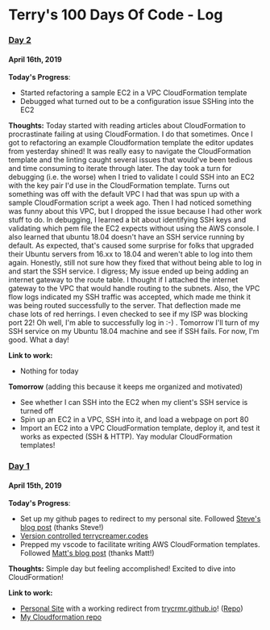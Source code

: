 # Terry's 100 Days Of Code - Log

### [Day 2](#day-2)
#### April 16th, 2019
**Today's Progress**: 
- Started refactoring a sample EC2 in a VPC CloudFormation template
- Debugged what turned out to be a configuration issue SSHing into the EC2

**Thoughts:** Today started with reading articles about CloudFormation to procrastinate failing at using CloudFormation. I do that sometimes. Once I got to refactoring an example Cloudformation template the editor updates from yesterday shined! It was really easy to navigate the CloudFormation template and the linting caught several issues that would've been tedious and time consuming to iterate through later. The day took a turn for debugging (i.e. the worse) when I tried to validate I could SSH into an EC2 with the key pair I'd use in the CloudFormation template. Turns out something was off with the default VPC I had that was spun up with a sample CloudFormation script a week ago. Then I had noticed something was funny about this VPC, but I dropped the issue because I had other work stuff to do. In debugging, I learned a bit about identifying SSH keys and validating which pem file the EC2 expects without using the AWS console. I also learned that ubuntu 18.04 doesn't have an SSH service running by default. As expected, that's caused some surprise for folks that upgraded their Ubuntu servers from 16.xx to 18.04 and weren't able to log into them again. Honestly, still not sure how they fixed that without being able to log in and start the SSH service. I digress; My issue ended up being adding an internet gateway to the route table. I thought if I attached the internet gateway to the VPC that would handle routing to the subnets. Also, the VPC flow logs indicated my SSH traffic was accepted, which made me think it was being routed successfully to the server. That deflection made me chase lots of red herrings. I even checked to see if my ISP was blocking port 22! Oh well, I'm able to successfully log in :-) . Tomorrow I'll turn of my SSH service on my Ubuntu 18.04 machine and see if SSH fails. For now, I'm good. What a day! 

**Link to work:** 
- Nothing for today

**Tomorrow** (adding this because it keeps me organized and motivated)
- See whether I can SSH into the EC2 when my client's SSH service is turned off
- Spin up an EC2 in a VPC, SSH into it, and load a webpage on port 80
- Import an EC2 into a VPC CloudFormation template, deploy it, and test it works as expected (SSH & HTTP). Yay modular CloudFormation templates!

### [Day 1](#day-1)
#### April 15th, 2019
**Today's Progress**: 
- Set up my github pages to redirect to my personal site. Followed [Steve's blog post](https://dev.to/steveblue/setup-a-redirect-on-github-pages-1ok7) (thanks Steve!)
- [Version controlled terrycreamer.codes](https://github.com/trycrmr/terrycreamer.codes)
- Prepped my vscode to facilitate writing AWS CloudFormation templates. Followed [Matt's blog post](https://hodgkins.io/up-your-cloudformation-game-with-vscode) (thanks Matt!)

**Thoughts:** Simple day but feeling accomplished! Excited to dive into CloudFormation! 

**Link to work:** 
- [Personal Site](http://terrycreamer.com) with a working redirect from [trycrmr.github.io](https://trycrmr.github.io)!  ([Repo](https://github.com/trycrmr/terrycreamer.codes))
- [My Cloudformation repo](https://github.com/trycrmr/cloudformation)
